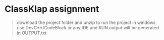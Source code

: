 # ClassKlap assignment

> download the project folder and unzip 
> to run the project in windows use DevC++/CodeBlock or any IDE and RUN
> output will be generated in OUTPUT.txt

